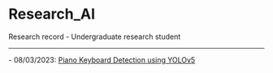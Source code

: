 # Research_AI
Research record - Undergraduate research student
<hr>
- 08/03/2023: <a href="https://github.com/PSLeon24/Research_AI/tree/main/Piano-Keyboard-Detection(0803)">Piano Keyboard Detection using YOLOv5</a>
